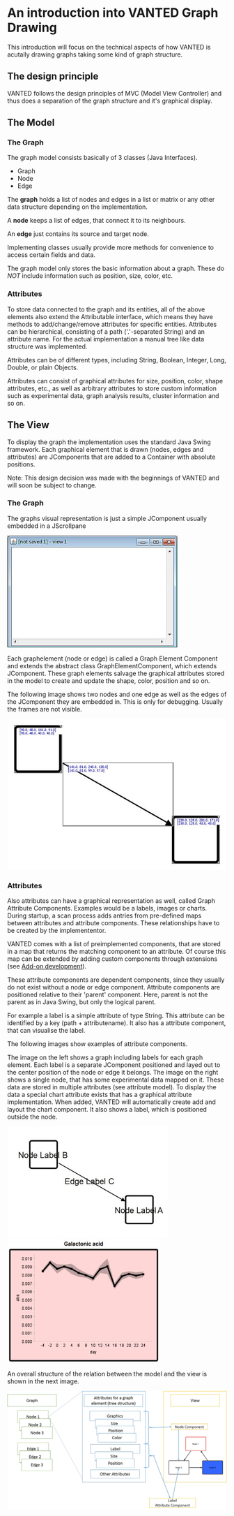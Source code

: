# An introduction into VANTED Graph Drawing

This introduction will focus on the technical aspects of how VANTED is acutally drawing graphs taking some kind of graph structure.

## The design principle

VANTED follows the design principles of MVC (Model View Controller) and thus does a separation of the graph structure and it's graphical display.

## The Model

### The Graph

The graph model consists basically of 3 classes (Java Interfaces).

* Graph
* Node
* Edge

The **graph** holds a list of nodes and edges in a list or matrix or any other data structure depending on the implementation.

A **node** keeps a list of edges, that connect it to its neighbours.

An **edge** just contains its source and target node.

Implementing classes usually provide more methods for convenience to access certain fields and data.

The graph model only stores the basic information about a graph. These do *NOT* include information such as position, size, color, etc.

### Attributes

To store data connected to the graph and its entities, all of the above elements also extend the Attributable interface, which means they have methods to add/change/remove attributes for specific entities. Attributes can be hierarchical, consisting of a path ('.'-separated String) and an attribute name. For the actual implementation a manual tree like data structure was implemented. 

Attributes can be of different types, including String, Boolean, Integer, Long, Double, or plain Objects.

Attributes can consist of graphical attributes for size, position, color, shape attributes, etc., as well as arbitrary attributes to store custom information such as experimental data, graph analysis results, cluster information and so on.

## The View

To display the graph the implementation uses the standard Java Swing framework. Each graphical element that is drawn (nodes, edges and attributes) are JComponents that are added to a Container with absolute positions.

Note: This design decision was made with the beginnings of VANTED and will soon be subject to change.

### The Graph

The graphs visual representation is just a simple JComponent usually embedded in a JScrollpane

![An empty graph view embedded in a scrollpane](images/scrollpane.jpg)

Each graphelement (node or edge) is called a Graph Element Component and extends the abstract class GraphElementComponent, which extends JComponent. These graph elements salvage the graphical attributes stored in the model to create and update the shape, color, position and so on.

The following image shows two nodes and one edge as well as the edges of the JComponent they are embedded in. This is only for debugging. Usually the frames are not visible.

![](images/graphelementsWithFrame.jpg)


### Attributes

Also attributes can have a graphical representation as well, called Graph Attribute Components. Examples would be a labels, images or charts. During startup, a scan process adds antries from pre-defined maps between attributes and attribute components. These relationships have to be created by the implemententor. 

VANTED comes with a list of preimplemented components, that are stored in a map that returns the matching component to an attribute. Of course this map can be extended by adding custom components through extensions (see [Add-on development](AddonDevelopment.md)).


These attribute components are dependent components, since they usually do not exist without a node or edge component. Attribute components are positioned relative to their 'parent' component. Here, parent is not the parent as in Java Swing, but only the logical parent.

For example a label is a simple attribute of type String. This attribute can be identified by a key (path + attributename). It also has a attribute component, that can visualise the label.

The following images show examples of attribute components.

The image on the left shows a graph including labels for each graph element. Each label is a separate JComponent positioned and layed out to the center position of the node or edge it belongs. The image on the right shows a single node, that has some experimental data mapped on it. These data are stored in multiple attributes (see attribute model). To display the data a special chart attribute exists that has a graphical attribute implementation. When added, VANTED will automatically create add and layout the chart component. It also shows a label, which is positioned outside the node.

![](images/graphelementsWithLabels.jpg) ![](images/nodeWithMapping.jpg)


An overall structure of the relation between the model and the view is shown in the next image.

![](images/overviewModelView.jpg)
